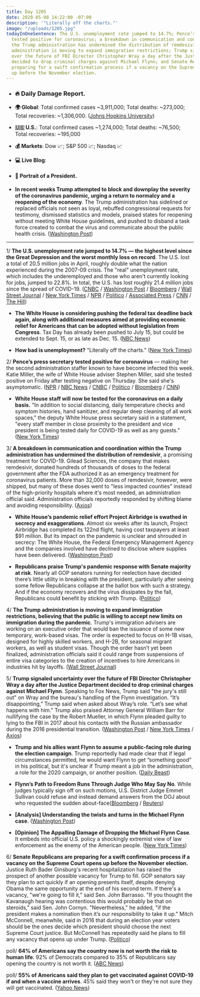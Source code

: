 ```yaml
---
title: Day 1205
date: 2020-05-08 14:22:00 -07:00
description: '"Literally off the charts."'
image: "/uploads/1205.jpg"
todayInOneSentence: The U.S. unemployment rate jumped to 14.7%; Pence’s press secretary
  tested positive for coronavirus; a breakdown in communication and coordination within
  the Trump administration has undermined the distribution of remdesivir; the Trump
  administration is moving to expand immigration restrictions; Trump signaled uncertainty
  over the future of FBI Director Christopher Wray a day after the Justice Department
  decided to drop criminal charges against Michael Flynn; and Senate Republicans are
  preparing for a swift confirmation process if a vacancy on the Supreme Court opens
  up before the November election.
---
```


* ### 🔥 Daily Damage Report.

* **🌍 Global**: Total confirmed cases \~3,911,000; Total deaths: \~273,000; Total recoveries: \~1,306,000. ([Johns Hopkins University](https://coronavirus.jhu.edu/map.html))

* **🇺🇸 U.S.**: Total confirmed cases \~1,274,000; Total deaths: \~76,500; Total recoveries: \~195,000

* **💰 Markets**: Dow 📈; S&P 500 📈; Nasdaq 📈

* **💻 Live Blog**:

* #### 👑 Portrait of a President.

* **In recent weeks Trump attempted to block and downplay the severity of the coronavirus pandemic, urging a return to normalcy and a reopening of the economy**. The Trump administration has sidelined or replaced officials not seen as loyal, rebuffed congressional requests for testimony, dismissed statistics and models, praised states for reopening without meeting White House guidelines, and pushed to disband a task force created to combat the virus and communicate about the public health crisis. ([Washington Post](https://www.washingtonpost.com/politics/trump-tightens-grip-on-coronavirus-information-as-he-pushes-to-restart-the-economy/2020/05/07/d4a05e42-9068-11ea-a9c0-73b93422d691_story.html))

---

1/ **The U.S. unemployment rate jumped to 14.7% — the highest level since the Great Depression and the worst monthly loss on record**. The U.S. lost a total of 20.5 million jobs in April, roughly double what the nation experienced during the 2007-09 crisis. The "real" unemployment rate, which includes the underemployed and those who aren't currently looking for jobs, jumped to 22.8%. In total, the U.S. has lost roughly 21.4 million jobs since the spread of COVID-19. ([CNBC](https://www.cnbc.com/2020/05/08/jobs-report-april-2020.html) / [Washington Post](https://www.washingtonpost.com/business/2020/05/08/april-2020-jobs-report/) / [Bloomberg](https://www.bloomberg.com/news/articles/2020-05-08/u-s-jobless-rate-triples-to-14-7-in-sharpest-labor-downturn?srnd=premium&sref=MIBMEEoj) / [Wall Street Journal](https://www.wsj.com/articles/april-jobs-report-coronavirus-2020-11588888089?mod=hp_lead_pos1) / [New York Times](https://www.nytimes.com/2020/05/08/business/stock-market-coronavirus-jobs-report.html#link-7634dae) / [NPR](https://www.npr.org/sections/coronavirus-live-updates/2020/05/08/852430930/one-for-the-history-books-14-7-unemployment-20-5-million-jobs-wiped-away) / [Politico](https://www.politico.com/news/2020/05/08/when-will-jobs-return-243925) / [Associated Press](https://apnews.com/623da121a91a4951b3bcde201a46120d) / [CNN](https://www.cnn.com/2020/05/08/economy/april-jobs-report-2020-coronavirus/index.html) / [The Hill](https://thehill.com/policy/finance/496723-us-unemployment-rate-spikes-to-xx))

* **The White House is considering pushing the federal tax deadline back again, along with additional measures aimed at providing economic relief for Americans that can be adopted without legislation from Congress**. Tax Day has already been pushed to July 15, but could be extended to Sept. 15, or as late as Dec. 15. ([NBC News](https://www.nbcnews.com/politics/white-house/white-house-considers-measures-boost-economy-without-congress-n1202246))

* **How bad is unemployment?** "Literally off the charts." ([New York Times](https://www.nytimes.com/interactive/2020/05/08/business/economy/april-jobs-report.html))

2/ **Pence’s press secretary tested positive for coronavirus**  — making her the second administration staffer known to have become infected this week. Katie Miller, the wife of White House adviser Stephen Miller, said she tested positive on Friday after testing negative on Thursday. She said she's asymptomatic. ([NPR](https://www.npr.org/sections/coronavirus-live-updates/2020/05/07/852077969/white-house-military-aide-tests-positive-for-coronavirus) / [NBC News](https://www.nbcnews.com/politics/white-house/pence-staff-member-tests-positive-coronavirus-n1202946) / [CNBC](https://www.cnbc.com/2020/05/08/vice-president-mike-pence-staffer-tests-positive-for-coronavirus.html) / [Politico](https://www.politico.com/news/2020/05/08/mike-pence-staffer-tests-positive-for-coronavirus-244816) / [Bloomberg](https://www.bloomberg.com/news/articles/2020-05-08/white-house-aide-tests-positive-for-virus-ahead-of-pence-trip?sref=MIBMEEoj) / [CNN](https://www.cnn.com/2020/05/08/politics/vice-president-mike-pence-staff-member-coronavirus/))

* **White House staff will now be tested for the coronavirus on a daily basis.** "In addition to social distancing, daily temperature checks and symptom histories, hand sanitizer, and regular deep cleaning of all work spaces," the deputy White House press secretary said in a statement, "every staff member in close proximity to the president and vice president is being tested daily for COVID-19 as well as any guests." ([New York Times](https://www.nytimes.com/2020/05/07/us/politics/coronavirus-white-house-military-aide.html))

3/ **A breakdown in communication and coordination within the Trump administration has undermined the distribution of remdesivir**, a promising treatment for COVID-19. Gilead Sciences, the company that makes remdesivir, donated hundreds of thousands of doses to the federal government after the FDA authorized it as an emergency treatment for coronavirus patients. More than 32,000 doses of remdesivir, however, were shipped, but many of these doses went to "less impacted counties" instead of the high-priority hospitals where it's most needed, an administration official said. Administration officials reportedly responded by shifting blame and avoiding responsibility. ([Axios](https://www.axios.com/trump-coronavirus-drug-remdesivir-hospitals-pharmacies-86ad5bd0-d1ba-47dc-97f2-b19cc97603f4.html))

* **White House’s pandemic relief effort Project Airbridge is swathed in secrecy and exaggerations**. Almost six weeks after its launch, Project Airbridge has completed its 122nd flight, having cost taxpayers at least $91 million. But its impact on the pandemic is unclear and shrouded in secrecy: The White House, the Federal Emergency Management Agency and the companies involved have declined to disclose where supplies have been delivered. ([Washington Post](https://www.washingtonpost.com/investigations/white-house-pandemic-supply-project-swathed-in-secrecy-and-exaggerations/2020/05/08/9c77efb2-8d52-11ea-a9c0-73b93422d691_story.html))

* **Republicans praise Trump's pandemic response with Senate majority at risk**. Nearly all GOP senators running for reelection have decided there’s little utility in breaking with the president, particularly after seeing some fellow Republicans collapse at the ballot box with such a strategy. And if the economy recovers and the virus dissipates by the fall, Republicans could benefit by sticking with Trump. ([Politico](https://www.politico.com/news/2020/05/06/senate-republicans-trump-coronavirus-response-240454))

4/ **The Trump administration is moving to expand immigration restrictions, believing that the public is willing to accept new limits on immigration during the pandemic**. Trump's immigration advisers are working on an executive order that would ban the issuance of some new temporary, work-based visas. The order is expected to focus on H-1B visas, designed for highly skilled workers, and H-2B, for seasonal migrant workers, as well as student visas. Though the order hasn’t yet been finalized, administration officials said it could range from suspensions of entire visa categories to the creation of incentives to hire Americans in industries hit by layoffs. ([Wall Street Journal](https://www.wsj.com/articles/trump-administration-pushes-to-extend-coronavirus-immigration-limits-11588935603?mod=hp_lead_pos4))

5/ **Trump signaled uncertainty over the future of FBI Director Christopher Wray a day after the Justice Department decided to drop criminal charges against Michael Flynn**. Speaking to Fox News, Trump said "the jury's still out" on Wray and the bureau's handling of the Flynn investigation. “It’s disappointing,” Trump said when asked about Wray’s role. “Let’s see what happens with him." Trump also praised Attorney General William Barr for nullifying the case by the Robert Mueller, in which Flynn pleaded guilty to lying to the FBI in 2017 about his contacts with the Russian ambassador during the 2016 presidential transition. ([Washington Post](https://www.washingtonpost.com/national-security/trump-michael-flynn-fbi-christopher-wray-william-barr/2020/05/08/a6f1b230-912a-11ea-9e23-6914ee410a5f_story.html) / [New York Times](https://www.nytimes.com/2020/05/08/us/politics/trump-barr-michael-flynn.html?action=click&module=Top%20Stories&pgtype=Homepage) / [Axios](https://www.axios.com/trump-christopher-wray-fbi-director-fox-friends-b86895c3-e409-4f84-8feb-4dcbb228d90d.html))

* **Trump and his allies want Flynn to assume a public-facing role during the election campaign**. Trump reportedly had made clear that if legal circumstances permitted, he would want Flynn to get “something good” in his political, but it's unclear if Trump meant a job in the administration, a role for the 2020 campaign, or another position. ([Daily Beast](https://www.thedailybeast.com/team-trump-wants-mike-flynn-back-for-2020-sees-him-as-their-nelson-mandela))

* **Flynn’s Path to Freedom Runs Through Judge Who May Say No**. While judges typically sign off on such motions, U.S. District Judge Emmet Sullivan could refuse and instead demand answers from the DOJ about who requested the sudden about-face([Bloomberg](https://www.bloomberg.com/news/articles/2020-05-08/trump-s-great-warrior-flynn-may-have-one-more-battle-to-wage?srnd=premium&sref=MIBMEEoj) / [Reuters](https://mobile.reuters.com/article/amp/idUSKBN22J3HF))

* **\[Analysis\] Understanding the twists and turns in the Michael Flynn case**. ([Washington Post](https://www.washingtonpost.com/politics/2020/05/07/understanding-twists-turns-michael-flynn-case/))

* **\[Opinion\] The Appalling Damage of Dropping the Michael Flynn Case**. It embeds into official U.S. policy a shockingly extremist view of law enforcement as the enemy of the American people. ([New York Times](https://www.nytimes.com/2020/05/08/opinion/michael-flynn-trump-barr.html))

6/ **Senate Republicans are preparing for a swift confirmation process if a vacancy on the Supreme Court opens up before the November election.** Justice Ruth Bader Ginsburg's recent hospitalization has raised the prospect of another possible vacancy for Trump to fill. GOP senators say they plan to act quickly if an opening presents itself, despite denying Obama the same opportunity at the end of his second term. If there's a vacancy, "we're going to fill it," said Sen. John Barrasso. "If you thought the Kavanaugh hearing was contentious this would probably be that on steroids," said Sen. John Cornyn. "Nevertheless," he added, "if the president makes a nomination then it’s our responsibility to take it up." Mitch McConnell, meanwhile, said in 2016 that during an election year voters should be the ones decide which president should choose the next Supreme Court justice. But McConnell has repeatedly said he plans to fill any vacancy that opens up under Trump. ([Politico](https://www.politico.com/news/2020/05/08/republicans-ready-supreme-court-vacancy-243574))

poll/ **64% of Americans say the country now is not worth the risk to human life**. 92% of Democrats compared to 35% of Republicans say opening the country is not worth it. ([ABC News](https://abcnews.go.com/Politics/reopening-country-greater-risk-americans-poll/story?id=70555060))

poll/ **55% of Americans said they plan to get vaccinated against COVID-19 if and when a vaccine arrives**. 45% said they won't or they're not sure they will get vaccinated. ([Yahoo News](https://news.yahoo.com/new-yahoo-news-you-gov-coronavirus-poll-almost-one-in-five-say-they-wont-get-vaccinated-143852222.html))